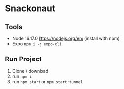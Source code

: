 # Snackonaut

## Tools

- Node 16.17.0 https://nodejs.org/en/ (install with npm)
- Expo `npm i -g expo-cli`

## Run Project

1. Clone / download
2. run `npm i`
3. run `npm start` or `npm start:tunnel`